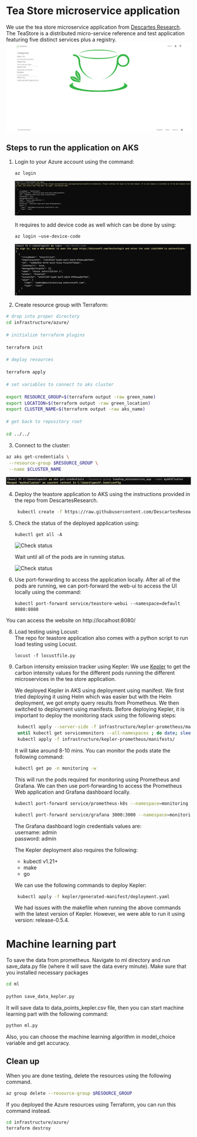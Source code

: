 # Tea Store microservice application

We use the tea store microservice application from [Descartes Research](https://github.com/DescartesResearch/TeaStore/tree/master). The TeaStore is a distributed micro-service reference and test application featuring five distinct services plus a registry.
![Tea Store Application](resources/teastore.png)

## Steps to run the application on AKS

1. Login to your Azure account using the command:<br/>

   ```
   az login
   ```

   ![Azure CLI Login](resources/azure_cli_login.png)

   It requires to add device code as well which can be done by using: <br/>

   ```
   az login –use-device-code
   ```

   ![Azure CLI Login](resources/azure_cli_login_device_code.png)

2. Create resource group with Terraform: <br/>
```bash
# drop into proper directory
cd infrastructure/azure/

# initialize terraform plugins

terraform init

# deploy resources

terraform apply

# set variables to connect to aks cluster

export RESOURCE_GROUP=$(terraform output -raw green_name)
export LOCATION=$(terraform output -raw green_location)
export CLUSTER_NAME=$(terraform output -raw aks_name)

# get back to repository root

cd ../../
```

3. Connect to the cluster: <br/>

```bash
az aks get-credentials \
 --resource-group $RESOURCE_GROUP \
 --name $CLUSTER_NAME
```

   ![Connect to cluster](resources/az_connect_to_cluster.png)

4. Deploy the teastore application to AKS using the instructions provided in the repo from DescartesResearch. <br/>

   ```bash
    kubectl create -f https://raw.githubusercontent.com/DescartesResearch/TeaStore/master/examples/kubernetes/teastore-clusterip.yaml   
    ```

5. Check the status of the deployed application using: <br/>

   ```
   kubectl get all -A
   ```

   ![Check status](resources/kubectl_check_status2.png)

   Wait until all of the pods are in running status.

   ![Check status](resources/kubectl_check_status.png)

6. Use port-forwarding to access the application locally.
   After all of the pods are running, we can port-forward the web-ui to access the UI locally using the command: <br/>

   ```
   kubectl port-forward service/teastore-webui --namespace=default 8080:8080
   ```

You can access the website on http://localhost:8080/ 

8. Load testing using Locust: <br/>
   The repo for teastore application also comes with a python script to run load testing using Locust.

   ```
   locust -f locustfile.py
   ```

9. Carbon intensity emission tracker using Kepler:
   We use [Kepler](https://github.com/sustainable-computing-io/kepler/tree/main) to get the carbon intensity values for the different pods running the different microservices in the tea store application.

   We deployed Kepler in AKS using deployment using manifest. We first tried deploying it using Helm which was easier but with the Helm deployment, we got empty query results from Prometheus. We then switched to deployment using manifests. Before deploying Kepler, it is important to deploy the monitoring stack using the following steps:

   ```bash
    kubectl apply --server-side -f infrastructure/kepler-prometheus/manifests/setup
    until kubectl get servicemonitors --all-namespaces ; do date; sleep 1; echo ""; done
    kubectl apply -f infrastructure/kepler-prometheus/manifests/
   ```

   It will take around 8-10 mins. You can monitor the pods state the following command:
    ```bash
    kubectl get po -n monitoring -w
    ```

   This will run the pods required for monitoring using Prometheus and Grafana. We can then use port-forwarding to access the Prometheus Web application and Grafana dashboard locally.

   ```bash
   kubectl port-forward service/prometheus-k8s --namespace=monitoring 9090:9090
   ```

   ```bash
   kubectl port-forward service/grafana 3000:3000 --namespace=monitoring
   ```

   The Grafana dashboard login credentials values are: <br/>
   username: admin<br/>
   password: admin

   The Kepler deployment also requires the following:<br>

   - kubectl v1.21+
   - make
   - go

   We can use the following commands to deploy Kepler:

   ```bash
    kubectl apply -f kepler/generated-manifest/deployment.yaml
   ```

   We had issues with the makefile when running the above commands with the latest version of Kepler. However, we were able to run it using version: release-0.5.4.

# Machine learning part

To save the data from prometheus. Navigate to ml directory and run save_data.py file (where it will save the data every minute). Make sure that you installed necessary packages

```bash
cd ml

python save_data_kepler.py
```

It will save data to data_points_kepler.csv file, then you can start machine learning part with the following command:

```bash
python ml.py
```
Also, you can choose the machine learning algorithm in model_choice variable and get accuracy. 

## Clean up

When you are done testing, delete the resources using the following command.

```bash
az group delete --resource-group $RESOURCE_GROUP
```

If you deployed the Azure resources using Terraform, you can run this command instead.

```bash
cd infrastructure/azure/
terraform destroy
```
